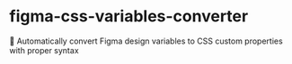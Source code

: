 # figma-css-variables-converter
🎨 Automatically convert Figma design variables to CSS custom properties with proper syntax
